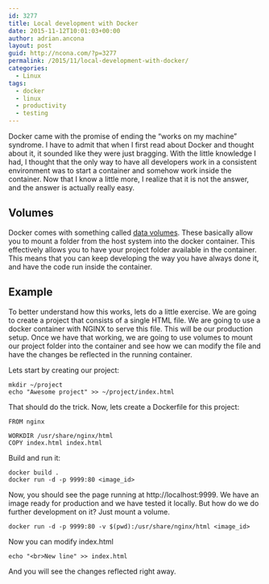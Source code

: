 ```yaml
---
id: 3277
title: Local development with Docker
date: 2015-11-12T10:01:03+00:00
author: adrian.ancona
layout: post
guid: http://ncona.com/?p=3277
permalink: /2015/11/local-development-with-docker/
categories:
  - Linux
tags:
  - docker
  - linux
  - productivity
  - testing
---
```

Docker came with the promise of ending the &#8220;works on my machine&#8221; syndrome. I have to admit that when I first read about Docker and thought about it, it sounded like they were just bragging. With the little knowledge I had, I thought that the only way to have all developers work in a consistent environment was to start a container and somehow work inside the container. Now that I know a little more, I realize that it is not the answer, and the answer is actually really easy.

## Volumes

Docker comes with something called [data volumes](http://docs.docker.com/engine/userguide/dockervolumes/). These basically allow you to mount a folder from the host system into the docker container. This effectively allows you to have your project folder available in the container. This means that you can keep developing the way you have always done it, and have the code run inside the container.

<!--more-->

## Example

To better understand how this works, lets do a little exercise. We are going to create a project that consists of a single HTML file. We are going to use a docker container with NGINX to serve this file. This will be our production setup. Once we have that working, we are going to use volumes to mount our project folder into the container and see how we can modify the file and have the changes be reflected in the running container.

Lets start by creating our project:

```
mkdir ~/project
echo "Awesome project" >> ~/project/index.html
```

That should do the trick. Now, lets create a Dockerfile for this project:

```
FROM nginx

WORKDIR /usr/share/nginx/html
COPY index.html index.html
```

Build and run it:

```
docker build .
docker run -d -p 9999:80 <image_id>
```

Now, you should see the page running at http://localhost:9999. We have an image ready for production and we have tested it locally. But how do we do further development on it? Just mount a volume.

```
docker run -d -p 9999:80 -v $(pwd):/usr/share/nginx/html <image_id>
```

Now you can modify index.html

```
echo "<br>New line" >> index.html
```

And you will see the changes reflected right away.
